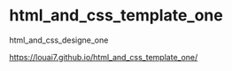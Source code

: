 # html_and_css_template_one
html_and_css_designe_one



https://louai7.github.io/html_and_css_template_one/
